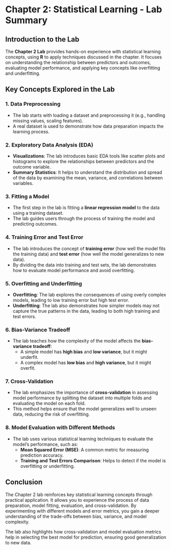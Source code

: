 # Chapter 2: Statistical Learning - Lab Summary

## Introduction to the Lab

The **Chapter 2 Lab** provides hands-on experience with statistical learning concepts, using **R** to apply techniques discussed in the chapter. It focuses on understanding the relationship between predictors and outcomes, evaluating model performance, and applying key concepts like overfitting and underfitting.

## Key Concepts Explored in the Lab

### 1. **Data Preprocessing**
- The lab starts with loading a dataset and preprocessing it (e.g., handling missing values, scaling features).
- A real dataset is used to demonstrate how data preparation impacts the learning process.

### 2. **Exploratory Data Analysis (EDA)**
- **Visualizations**: The lab introduces basic EDA tools like scatter plots and histograms to explore the relationships between predictors and the outcome variable.
- **Summary Statistics**: It helps to understand the distribution and spread of the data by examining the mean, variance, and correlations between variables.

### 3. **Fitting a Model**
- The first step in the lab is fitting a **linear regression model** to the data using a training dataset.
- The lab guides users through the process of training the model and predicting outcomes.

### 4. **Training Error and Test Error**
- The lab introduces the concept of **training error** (how well the model fits the training data) and **test error** (how well the model generalizes to new data).
- By dividing the data into training and test sets, the lab demonstrates how to evaluate model performance and avoid overfitting.

### 5. **Overfitting and Underfitting**
- **Overfitting**: The lab explores the consequences of using overly complex models, leading to low training error but high test error.
- **Underfitting**: The lab also demonstrates how simpler models may not capture the true patterns in the data, leading to both high training and test errors.

### 6. **Bias-Variance Tradeoff**
- The lab teaches how the complexity of the model affects the **bias-variance tradeoff**:
  - A simple model has **high bias** and **low variance**, but it might underfit.
  - A complex model has **low bias** and **high variance**, but it might overfit.
  
### 7. **Cross-Validation**
- The lab emphasizes the importance of **cross-validation** in assessing model performance by splitting the dataset into multiple folds and evaluating the model on each fold.
- This method helps ensure that the model generalizes well to unseen data, reducing the risk of overfitting.

### 8. **Model Evaluation with Different Methods**
- The lab uses various statistical learning techniques to evaluate the model’s performance, such as:
  - **Mean Squared Error (MSE)**: A common metric for measuring prediction accuracy.
  - **Training and Test Errors Comparison**: Helps to detect if the model is overfitting or underfitting.

## Conclusion

The Chapter 2 lab reinforces key statistical learning concepts through practical application. It allows you to experience the process of data preparation, model fitting, evaluation, and cross-validation. By experimenting with different models and error metrics, you gain a deeper understanding of the trade-offs between bias, variance, and model complexity.

The lab also highlights how cross-validation and model evaluation metrics help in selecting the best model for prediction, ensuring good generalization to new data.


